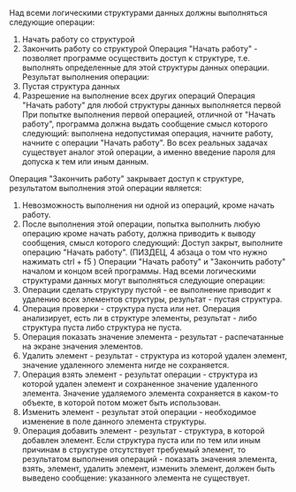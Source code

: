 Над всеми логическими структурами данных должны выполняться следующие операции:
1. Начать работу со структурой
2. Закончить работу со структурой
Операция "Начать работу" - позволяет программе осуществить доступ к структуре, т.е. выполнять определенные для этой структуры данных операции. Результат выполнения операции:
1. Пустая структура данных
2. Разрешение на выполнение всех других операций
Операция "Начать работу" для любой структуры данных выполняется первой
При попытке выполнения первой операцией, отличной от "Начать работу", программа должна выдать сообщение смысл которого следующий: выполнена недопустимая операция, начните работу, начните с операции "Начать работу". Во всех реальных задачах существует аналог этой операции, а именно введение пароля для допуска к тем или иным данным.

Операция "Закончить работу" закрывает доступ к структуре, результатом выполнения этой операции является:
1. Невозможность выполнения ни одной из операций, кроме начать работу.
2. После выполнения этой операции, попытка выполнить любую операцию кроме начать работу, должна приводить к выводу сообщения, смысл которого следующий: Доступ закрыт, выполните операцию "Начать работу".
(ПИЗДЕЦ, 4 абзаца о том что нужно нажимать ctrl + f5 )
Операции "Начать работу" и "Закончить работу" началом и концом всей программы.
Над всеми логическими структурами данных могут выполняться следующие операции:
3. Операции сделать структуру пустой - ее выполнение приводит к удалению всех элементов структуры, результат - пустая структура.
4. Операция проверки -  структура пуста или нет. Операция анализирует, есть ли в структуре элементы, результат - либо структура пуста либо структура не пуста.
5. Операция показать значение элемента - результат - распечатанные на экране значения элементов.
6. Удалить элемент - результат - структура из которой удален элемент, значение удаленного элемента нигде не сохраняется.
7. Операция взять элемент - результат операции - структура из которой удален элемент и сохраненное значение удаленного элемента. Значение удаляемого элемента сохраняется в каком-то объекте, в которой потом может быть использован.
8. Изменить элемент - результат этой операции - необходимое изменение в поле данного элемента структуры.
9. Операция добавить элемент - результат - структура, в которой добавлен элемент. 
Если структура пуста или по тем или иным причинам в структуре отсутствует требуемый элемент, то результатом выполнения операций - показать значения элемента, взять, элемент, удалить элемент, изменить элемент, должен быть выведено сообщение: указанного элемента не существует.